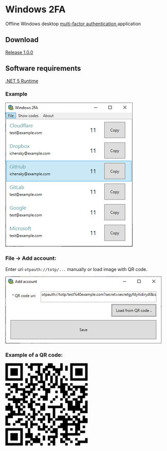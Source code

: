 # Windows 2FA

Offline Windows desktop [multi-factor authentication
](https://en.wikipedia.org/wiki/Multi-factor_authentication) application

## Download
[Release 1.0.0](https://github.com/ichensky/windows2fa/releases/tag/1.0.0)

## Software requirements
[.NET 5 Runtime](https://dotnet.microsoft.com/download/dotnet/5.0)

### Example
![Windows 2FA](doc/imgs/Windows2FA.png)

### File -> Add account:
Enter uri `otpauth://totp/...` manually or load image with QR code. 

![Add account](doc/imgs/AddAccount.png)


### Example of a QR code: 

![QR code](doc/qrs/google.png)
